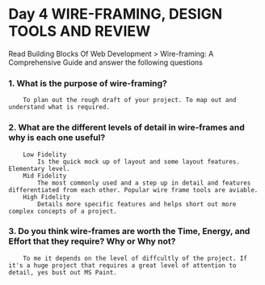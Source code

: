# Day 4 WIRE-FRAMING, DESIGN TOOLS AND REVIEW

Read Building Blocks Of Web Development > Wire-framing: A Comprehensive Guide and answer the following questions


### 1. What is the purpose of wire-framing?
        To plan out the rough draft of your project. To map out and understand what is required.


### 2. What are the different levels of detail in wire-frames and why is each one useful?
        Low Fidelity
            Is the quick mock up of layout and some layout features. Elementary level.
        Mid Fidelity
            The most commonly used and a step up in detail and features differentiated from each other. Popular wire frame tools are aviable.
        High Fidelity
            Details more specific features and helps short out more complex concepts of a project.

### 3. Do you think wire-frames are worth the Time, Energy, and Effort that they require? Why or Why not?
        To me it depends on the level of diffcultly of the project. If it's a huge project that requires a great level of attention to detail, yes bust out MS Paint.